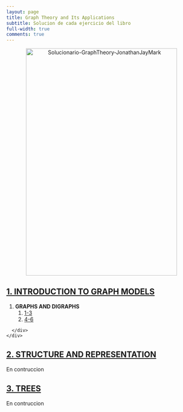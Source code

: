 ```yaml
---
layout: page
title: Graph Theory and Its Applications
subtitle: Solucion de cada ejercicio del libro
full-width: true
comments: true
---
```


<center><a href= "https://www.amazon.com/Graph-Theory-Applications-Textbooks-Mathematics/dp/1482249480"><img alt="Solucionario-GraphTheory-JonathanJayMark" width="400" height="600" style="object-fit: contain;" src="https://m.media-amazon.com/images/I/61niUJV13GL.jpg"></a></center>


<div class="panel-group" id="accordion" role="tablist" aria-multiselectable="true">
  <div class="panel panel-default">
    <div class="panel-heading" role="tab" id="headingOne">
      <h4 class="panel-title">
        <a data-toggle="collapse" data-parent="#accordion" href="#collapseOne" aria-expanded="true" aria-controls="collapseOne">
          <h2>1. INTRODUCTION TO GRAPH MODELS</h2>
        </a>
      </h4>
    </div>
    <div id="collapseOne" class="panel-collapse collapse in" role="tabpanel" aria-labelledby="headingOne">
      <div class="panel-body">

<ol>
  <li value="1.1">
    <b>GRAPHS AND DIGRAPHS</b>
    <ol class="ol-cols">
      <a href="../../2015-01-09-GraphTheory-JonathanJayMark-1-1-3"><li>1-3</li></a>
      <a href="../../2024-05-11-GraphTheory-JonathanJayMark-1-4-6"><li>4-6</li></a>
    </ol>
  </li>
</ol>

      </div>
    </div>
  </div>
  <div class="panel panel-default">
    <div class="panel-heading" role="tab" id="headingTwo">
      <h4 class="panel-title">
        <a class="collapsed" data-toggle="collapse" data-parent="#accordion" href="#collapseTwo" aria-expanded="false" aria-controls="collapseTwo">
          <h2>2. STRUCTURE AND REPRESENTATION</h2>
        </a>
      </h4>
    </div>
    <div id="collapseTwo" class="panel-collapse collapse" role="tabpanel" aria-labelledby="headingTwo">
      <div class="panel-body">
        En contruccion
      </div>
    </div>
  </div>
  <div class="panel panel-default">
    <div class="panel-heading" role="tab" id="headingThree">
      <h4 class="panel-title">
        <a class="collapsed" data-toggle="collapse" data-parent="#accordion" href="#collapseThree" aria-expanded="false" aria-controls="collapseThree">
          <h2>3. TREES</h2>
        </a>
      </h4>
    </div>
    <div id="collapseThree" class="panel-collapse collapse" role="tabpanel" aria-labelledby="headingThree">
      <div class="panel-body">
        En contruccion
      </div>
    </div>
  </div>
</div>